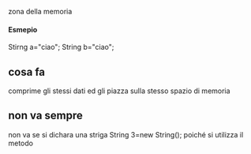 zona della memoria 
#### Esmepio
Stirng a="ciao";
String b="ciao";



## cosa fa
comprime gli stessi dati 
ed gli piazza sulla stesso spazio di memoria

## non va sempre
 non va se si dichara una striga 
 String 3=new String();
 poiché si utilizza il metodo